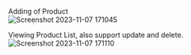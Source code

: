 
Adding of Product <br/>
![Screenshot 2023-11-07 171045](https://github.com/Netcode-Hub/DemoBlazorCRUDOperationsWithDotNet8/assets/110794348/8e770070-0431-467e-b7bd-4cd05aa1bd92) <br/>

Viewing Product List, also support update and delete. <br/>
![Screenshot 2023-11-07 171110](https://github.com/Netcode-Hub/DemoBlazorCRUDOperationsWithDotNet8/assets/110794348/acb248d1-7662-407b-bc99-b3407ef04ebf) <br/>

